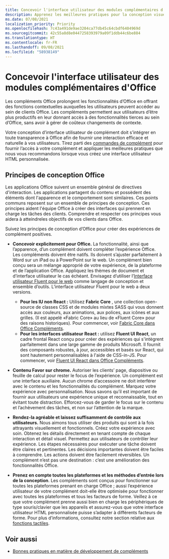 ```yaml
---
title: Concevoir l'interface utilisateur des modules complémentaires d'Office
description: Apprenez les meilleures pratiques pour la conception visuelle des compléments d'Office.
ms.date: 07/08/2021
localization_priority: Priority
ms.openlocfilehash: 7c43a491de9ae3204ca77db45c64cbdf6404969d
ms.sourcegitcommit: 42c55a8d8e0447258393979a09f1ddb44c6be884
ms.translationtype: HT
ms.contentlocale: fr-FR
ms.lasthandoff: 09/08/2021
ms.locfileid: "58938149"
---
```

# <a name="design-the-ui-of-office-add-ins"></a>Concevoir l'interface utilisateur des modules complémentaires d'Office

Les compléments Office prolongent les fonctionnalités d’Office en offrant des fonctions contextuelles auxquelles les utilisateurs peuvent accéder au sein de clients Office. Les compléments permettent aux utilisateurs d’être plus productifs en leur donnant accès à des fonctionnalités tierces au sein d’Office, sans avoir à gérer de coûteux changements de contexte.

Votre conception d’interface utilisateur de complément doit s’intégrer en toute transparence à Office afin de fournir une interaction efficace et naturelle à vos utilisateurs. Tirez parti des [commandes de complément](add-in-commands.md) pour fournir l’accès à votre complément et appliquer les meilleures pratiques que nous vous recommandons lorsque vous créez une interface utilisateur HTML personnalisée.

## <a name="office-design-principles"></a>Principes de conception Office

Les applications Office suivent un ensemble général de directives d'interaction. Les applications partagent du contenu et possèdent des éléments dont l'apparence et le comportement sont similaires. Ces points communs reposent sur un ensemble de principes de conception. Ces principes aident l'équipe Office à créer des interfaces qui prennent en charge les tâches des clients. Comprendre et respecter ces principes vous aidera à atteindreles objectifs de vos clients dans Office.

Suivez les principes de conception d’Office pour créer des expériences de complément positives.

- **Concevoir explicitement pour Office.** La fonctionnalité, ainsi que l’apparence, d’un complément doivent compléter l’expérience Office. Les compléments doivent être natifs. Ils doivent s’ajuster parfaitement à Word sur un iPad ou à PowerPoint sur le web. Un complément bien conçu sera un mélange approprié de votre expérience, de la plateforme et de l’application Office. Appliquez les thèmes de document et d’interface utilisateur le cas échéant. Envisagez d’utiliser l’[Interface utilisateur Fluent pour le web](https://developer.microsoft.com/fluentui#/get-started/web) comme langage de conception et ensemble d’outils. L’interface utilisateur Fluent pour le web a deux versions.

  - **Pour les IU non React :** Utilisez **Fabric Core** , une collection open-source de classes CSS et de modules mixtes SASS qui vous donnent accès aux couleurs, aux animations, aux polices, aux icônes et aux grilles. (Il est appelé «Fabric Core» au lieu de «Fluent Core» pour des raisons historiques). Pour commencer, voir [Fabric Core dans Office Compléments](fabric-core.md).
  - **Pour les interfaces utilisateur React :** utilisez **Fluent UI React**, un cadre frontal React conçu pour créer des expériences qui s'intègrent parfaitement dans une large gamme de produits Microsoft. Il fournit des composants robustes, à jour, accessibles et basés sur React, qui sont hautement personnalisables à l'aide de CSS-in-JS. Pour commencer, voir [Fluent UI React dans Office Compléments](using-office-ui-fabric-react.md).

- **Contenu Favor sur chrome.** Autoriser les clients&rsquo; page, diapositive ou feuille de calcul pour rester le focus de l’expérience. Un complément est une interface auxiliaire. Aucun chrome d’accessoire ne doit interférer avec le contenu et les fonctionnalités du complément. Marquez votre expérience avec personnalisation. Nous savons qu’il est important de fournir aux utilisateurs une expérience unique et reconnaissable, tout en évitant toute distraction. Efforcez-vous de garder le focus sur le contenu et l’achèvement des tâches, et non sur l’attention de la marque.

- **Rendez-la agréable et laissez suffisamment de contrôle aux utilisateurs.** Nous aimons tous utiliser des produits qui sont à la fois attrayants visuellement et fonctionnels. Créez votre expérience avec soin. Obtenez les détails directement en tenant compte de chaque interaction et détail visuel. Permettez aux utilisateurs de contrôler leur expérience. Les étapes nécessaires pour exécuter une tâche doivent être claires et pertinentes. Les décisions importantes doivent être faciles à comprendre. Les actions doivent être facilement réversibles. Un complément n’est pas une destination : c’est une amélioration des fonctionnalités Office.

- **Prenez en compte toutes les plateformes et les méthodes d’entrée lors de la conception**. Les compléments sont conçus pour fonctionner sur toutes les plateformes prenant en charge Office ; aussi l’expérience utilisateur de votre complément doit-elle être optimisée pour fonctionner avec toutes les plateformes et tous les facteurs de forme. Veillez à ce que votre complément prenne aussi bien en charge les périphériques de type souris/clavier que les appareils et assurez-vous que votre interface utilisateur HTML personnalisée puisse s’adapter à différents facteurs de forme. Pour plus d’informations, consultez notre section relative aux [fonctions tactiles](../concepts/add-in-development-best-practices.md#optimize-for-touch).

## <a name="see-also"></a>Voir aussi

- [Bonnes pratiques en matière de développement de compléments](../concepts/add-in-development-best-practices.md)
